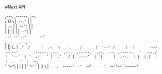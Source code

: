 #Next API

  ,---.   ,------.  ,--.   
 /  O  \  |  .--. ' |  |   
|  .-.  | |  '--' | |  |   
|  | |  | |  | --'  |  |   
`--' `--' `--'      `--'   
,-----.   ,--.   ,--.   
|  |) /_   \  `.'  /    
|  .-.  \   '.    /     
|  '--' /     |  |      
`------'      `--'      
 ,-----. ,--.  ,--.  ,-----.  ,--. ,--. ,------. 
'  .--./ |  '--'  | '  .-.  ' |  .'   / |  .---' 
|  |     |  .--.  | |  | |  | |  .   '  |  `--,  
'  '--'\ |  |  |  | '  '-'  ' |  |\   \ |  `---. 
 `-----' `--'  `--'  `-----'  `--' '--' `------' 